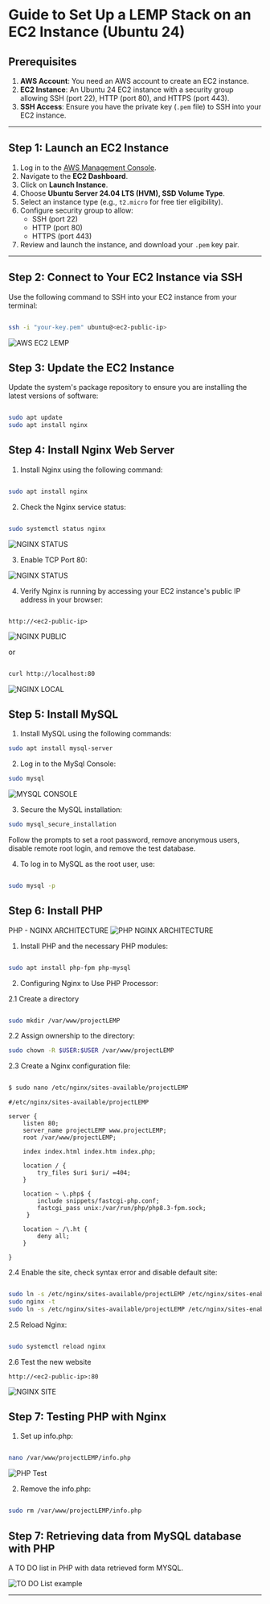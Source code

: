 # Guide to Set Up a LEMP Stack on an EC2 Instance (Ubuntu 24)


## Prerequisites

1. **AWS Account**: You need an AWS account to create an EC2 instance.
2. **EC2 Instance**: An Ubuntu 24 EC2 instance with a security group allowing SSH (port 22), HTTP (port 80), and HTTPS (port 443).
3. **SSH Access**: Ensure you have the private key (`.pem` file) to SSH into your EC2 instance.

---

## Step 1: Launch an EC2 Instance

1. Log in to the [AWS Management Console](https://aws.amazon.com/console/).
2. Navigate to the **EC2 Dashboard**.
3. Click on **Launch Instance**.
4. Choose **Ubuntu Server 24.04 LTS (HVM), SSD Volume Type**.
5. Select an instance type (e.g., `t2.micro` for free tier eligibility).
6. Configure security group to allow:
   - SSH (port 22)
   - HTTP (port 80)
   - HTTPS (port 443)
7. Review and launch the instance, and download your `.pem` key pair.

---

## Step 2: Connect to Your EC2 Instance via SSH

Use the following command to SSH into your EC2 instance from your terminal:

```bash

ssh -i "your-key.pem" ubuntu@<ec2-public-ip>

```
![AWS EC2 LEMP](/PROJECT2-LEMP/images/AWS%20EC2%20LEMP.png)

## Step 3: Update the EC2 Instance

Update the system's package repository to ensure you are installing the latest versions of software:

```bash

sudo apt update 
sudo apt install nginx

```

## Step 4: Install Nginx Web Server

1. Install Nginx using the following command:

```bash

sudo apt install nginx

```


2. Check the Nginx service status:

```bash

sudo systemctl status nginx
```
![NGINX STATUS](/PROJECT2-LEMP/images/NgincStatus.png)

3. Enable TCP Port 80:

![NGINX STATUS](/PROJECT2-LEMP/images/TCP80.png)



4. Verify Nginx is running by accessing your EC2 instance's public IP address in your browser:

```vbnet

http://<ec2-public-ip>

```

![NGINX PUBLIC](/PROJECT2-LEMP/images/NginxPublic.png)

or

```bash

curl http://localhost:80

```
![NGINX LOCAL](/PROJECT2-LEMP/images/NginxLocalhost.png)


## Step 5: Install MySQL

1. Install MySQL using the following commands:

```bash
sudo apt install mysql-server
```

2. Log in  to the MySql Console:

```bash
sudo mysql
```

![MYSQL CONSOLE](/PROJECT2-LEMP/images/MySqlConsole.png)

3.  Secure the MySQL installation:


```bash
sudo mysql_secure_installation
```

Follow the prompts to set a root password, remove anonymous users, disable remote root login, and remove the test database.

4. To log in to MySQL as the root user, use:

```bash

sudo mysql -p

```

## Step 6: Install PHP
PHP - NGINX ARCHITECTURE
![PHP NGINX ARCHITECTURE](/PROJECT2-LEMP/images/PHPNGINXARCH.png)

1. Install PHP and the necessary PHP modules:
```bash

sudo apt install php-fpm php-mysql

```

2. Configuring Nginx to Use PHP Processor:

2.1 Create a directory

```bash

sudo mkdir /var/www/projectLEMP

```
2.2 Assign ownership to the directory:

```bash
sudo chown -R $USER:$USER /var/www/projectLEMP

```
2.3 Create a Nginx configuration file:

```bash

$ sudo nano /etc/nginx/sites-available/projectLEMP

```

```vscode
#/etc/nginx/sites-available/projectLEMP

server {
    listen 80;
    server_name projectLEMP www.projectLEMP;
    root /var/www/projectLEMP;

    index index.html index.htm index.php;

    location / {
        try_files $uri $uri/ =404;
    }

    location ~ \.php$ {
        include snippets/fastcgi-php.conf;
        fastcgi_pass unix:/var/run/php/php8.3-fpm.sock;
     }

    location ~ /\.ht {
        deny all;
    }

}
```

2.4 Enable the site, check syntax error and disable default site:

```bash

sudo ln -s /etc/nginx/sites-available/projectLEMP /etc/nginx/sites-enabled/
sudo nginx -t 
sudo ln -s /etc/nginx/sites-available/projectLEMP /etc/nginx/sites-enabled/

```

2.5 Reload Nginx:

```bash

sudo systemctl reload nginx

```

2.6 Test the new website

```vbnet
http://<ec2-public-ip>:80

```

![NGINX SITE](/PROJECT2-LEMP/images/NewSiteNginx.png)

## Step 7: Testing PHP with Nginx
1. Set up info.php:

```bash

nano /var/www/projectLEMP/info.php

```
![PHP Test](/PROJECT2-LEMP/images/PHPNginxTEST.png)

2. Remove the info.php:
```bash

sudo rm /var/www/projectLEMP/info.php

```

## Step 7: Retrieving data from MySQL database with PHP

A TO DO list in PHP with data retrieved form MYSQL.

![TO DO List example](/PROJECT2-LEMP/images/PHPMYSQLQuery.png)

---
